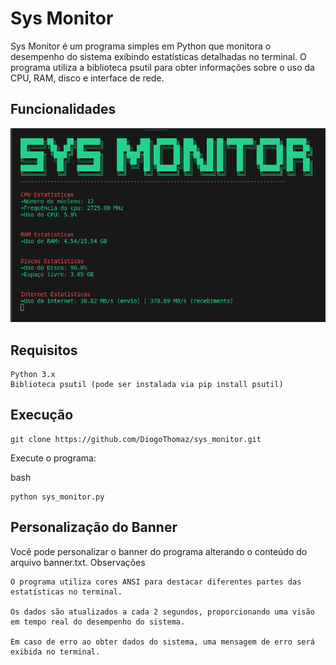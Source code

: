 # Sys Monitor

Sys Monitor é um programa simples em Python que monitora o desempenho do sistema exibindo estatísticas detalhadas no terminal. O programa utiliza a biblioteca psutil para obter informações sobre o uso da CPU, RAM, disco e interface de rede.

## Funcionalidades
![Imagem de exemplo do sysmonitor ](exemplo.png "Sys Monitor")


## Requisitos

    Python 3.x
    Biblioteca psutil (pode ser instalada via pip install psutil)

## Execução

    git clone https://github.com/DiogoThomaz/sys_monitor.git

Execute o programa:

bash

    python sys_monitor.py


## Personalização do Banner

Você pode personalizar o banner do programa alterando o conteúdo do arquivo banner.txt.
Observações

    O programa utiliza cores ANSI para destacar diferentes partes das estatísticas no terminal.

    Os dados são atualizados a cada 2 segundos, proporcionando uma visão em tempo real do desempenho do sistema.

    Em caso de erro ao obter dados do sistema, uma mensagem de erro será exibida no terminal.